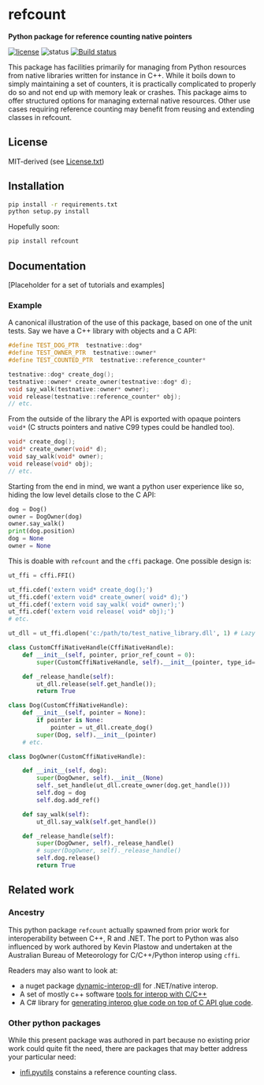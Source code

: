 # refcount

**Python package for reference counting native pointers**

<!-- [![build](https://img.shields.io/travis/jmp75/pyrefcount.svg?branch=master)](https://travis-ci.org/jmp75/pyrefcount) -->

[![license](http://img.shields.io/badge/license-MIT-blue.svg)](https://github.com/jmp75/pyrefcount/blob/devel/LICENSE.txt)
![status](https://img.shields.io/badge/status-alpha-blue.svg)
[![Build status](https://ci.appveyor.com/api/projects/status/vmwq7xarxxj8s564/branch/master?svg=true)](https://ci.appveyor.com/project/jmp75/pyrefcount/branch/master)

<!-- Not sure I will go for coveralls: had issues with pyela:
[![coverage](https://coveralls.io/repos/github/jmp75/pyrefcount/badge.svg?branch=master)](https://coveralls.io/github/jmp75/pyrefcount?branch=master) -->

<!-- [![Docker Build](https://img.shields.io/docker/build/kinverarity/refcount.svg)](https://hub.docker.com/r/kinverarity/refcount/)
[![Build status](https://ci.appveyor.com/api/projects/status/csr7bg8urkbtbq4n?svg=true)](https://ci.appveyor.com/project/kinverarity1/refcount)
[![Python versions](https://img.shields.io/pypi/pyversions/refcount.svg)](https://www.python.org/downloads/) -->
<!-- [![Version](http://img.shields.io/pypi/v/refcount.svg)](https://pypi.python.org/pypi/refcount/) -->

<!-- .. image:: https://img.shields.io/codacy/ad9af103cba14d33abd5b327727ff644.svg 
    :target: https://www.codacy.com/app/matt/striplog/dashboard
    :alt: Codacy code review -->
This package has facilities primarily for managing from Python resources from native libraries written for instance in C++. While it boils down to simply maintaining a set of counters, it is practically complicated to properly do so and not end up with memory leak or crashes. This package aims to offer structured options for managing external native resources. Other use cases requiring reference counting may benefit from reusing and extending classes in refcount.

## License

MIT-derived (see [License.txt](./LICENSE.txt))

## Installation

```sh
pip install -r requirements.txt
python setup.py install
```

Hopefully soon:

```sh
pip install refcount
```

## Documentation

[Placeholder for a set of tutorials and examples]

### Example

A canonical illustration of the use of this package, based on one of the unit tests. Say we have a C++ library with objects and a C API:

```C++
#define TEST_DOG_PTR  testnative::dog*
#define TEST_OWNER_PTR  testnative::owner*
#define TEST_COUNTED_PTR  testnative::reference_counter*

testnative::dog* create_dog();
testnative::owner* create_owner(testnative::dog* d);
void say_walk(testnative::owner* owner);
void release(testnative::reference_counter* obj);
// etc.
```

From the outside of the library the API is exported with opaque pointers `void*` (C structs pointers and native C99 types could be handled too).

```C++
void* create_dog();
void* create_owner(void* d);
void say_walk(void* owner);
void release(void* obj);
// etc.
```

Starting from the end in mind, we want a python user experience like so, hiding the low level details close to the C API:

```py
dog = Dog()
owner = DogOwner(dog)
owner.say_walk()
print(dog.position)
dog = None
owner = None
```

This is doable with `refcount` and the `cffi` package. One possible design is:

```py
ut_ffi = cffi.FFI()

ut_ffi.cdef('extern void* create_dog();')
ut_ffi.cdef('extern void* create_owner( void* d);')
ut_ffi.cdef('extern void say_walk( void* owner);')
ut_ffi.cdef('extern void release( void* obj);')
# etc.

ut_dll = ut_ffi.dlopen('c:/path/to/test_native_library.dll', 1) # Lazy loading

class CustomCffiNativeHandle(CffiNativeHandle):
    def __init__(self, pointer, prior_ref_count = 0):
        super(CustomCffiNativeHandle, self).__init__(pointer, type_id='', prior_ref_count = prior_ref_count)

    def _release_handle(self):
        ut_dll.release(self.get_handle());
        return True

class Dog(CustomCffiNativeHandle):
    def __init__(self, pointer = None):
        if pointer is None:
            pointer = ut_dll.create_dog()
        super(Dog, self).__init__(pointer)
    # etc.

class DogOwner(CustomCffiNativeHandle):

    def __init__(self, dog):
        super(DogOwner, self).__init__(None)
        self._set_handle(ut_dll.create_owner(dog.get_handle()))
        self.dog = dog
        self.dog.add_ref()

    def say_walk(self):
        ut_dll.say_walk(self.get_handle())

    def _release_handle(self):
        super(DogOwner, self)._release_handle()
        # super(DogOwner, self)._release_handle()
        self.dog.release()
        return True
```

## Related work

### Ancestry

This python package `refcount` actually spawned from prior work for interoperability between C++, R and .NET. The port to Python was also influenced by work authored by Kevin Plastow and undertaken at the Australian Bureau of Meteorology for C/C++/Python interop using `cffi`.

Readers may also want to look at:

* a nuget package [dynamic-interop-dll](https://github.com/jmp75/dynamic-interop-dll) for .NET/native interop.
* A set of mostly c++ software [tools for interop with C/C++](https://github.com/jmp75/rcpp-interop-commons)
* A C# library for [generating interop glue code on top of C API glue code](https://github.com/jmp75/rcpp-wrapper-generation).

### Other python packages

While this present package was authored in part because no existing prior work could quite fit the need, there are packages that may better address your particular need:

* [infi.pyutils](https://pypi.org/project/infi.pyutils/) constains a reference counting class.

<!-- See here for the [complete refcount package documentation](https://refcount.readthedocs.io/en/latest/). -->